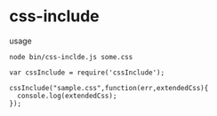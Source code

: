 css-include
====

<!--
instal
```
npm install css-include
```
-->
usage
```
node bin/css-inclde.js some.css
```

```
var cssInclude = require('cssInclude');

cssInclude("sample.css",function(err,extendedCss){
  console.log(extendedCss);
});

```
